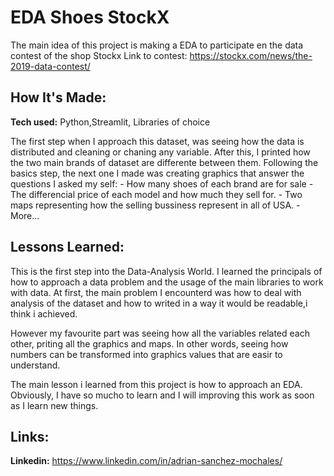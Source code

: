# EDA Shoes StockX
The main idea of this project is making a EDA to participate en the data contest of the shop Stockx
Link to contest: https://stockx.com/news/the-2019-data-contest/


## How It's Made:

**Tech used:** Python,Streamlit, Libraries of choice

The first step when I approach this dataset, was seeing how the data is distributed and cleaning or chaning any variable. 
After this, I printed how the two main  brands of dataset are differente between them. 
Following the basics step, the next one I made was creating graphics that answer the questions I asked my self: 
        - How many shoes of each brand are for sale
        - The differencial price of each model and how much they sell for.
        - Two maps representing how the selling bussiness represent in all of USA. 
        - More...


## Lessons Learned:
This is the first step into the Data-Analysis World. I learned the principals of how to approach a data problem and the usage of the main libraries to work with data. At first, the main problem I encounterd was how to deal with analysis of the dataset and how to writed in a way it would be readable,i think i achieved. 

However my favourite part was seeing how all the variables related each other, priting all the graphics and maps. In other words, seeing how numbers can be transformed into graphics values that are easir to understand. 

The main lesson i learned from this project is how to approach an EDA. Obviously, I have so mucho to learn and I will improving this work as soon as I learn new things. 


## Links:

**Linkedin:** https://www.linkedin.com/in/adrian-sanchez-mochales/


